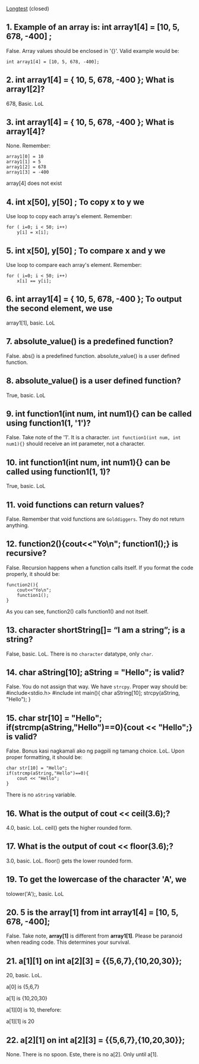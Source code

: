 [Longtest](https://goo.gl/forms/XLs32AcwkAE6AcaM2) (closed)
## 1. Example of an array is: int array1[4] = [10, 5, 678, -400] ;
False. Array values should be enclosed in '{}'. Valid example would be:

	int array1[4] = [10, 5, 678, -400];
    
## 2. int array1[4] = { 10, 5, 678, -400 }; What is array1[2]?
678, Basic. LoL

## 3. int array1[4] = { 10, 5, 678, -400 }; What is array1[4]?
None. Remember:

	array1[0] = 10
    array1[1] = 5
    array1[2] = 678
    array1[3] = -400
    
array[4] does not exist
    
## 4. int x[50], y[50] ; To copy x to y we
Use loop to copy each array's element. Remember: 

	for ( i=0; i < 50; i++)
		y[i] = x[i]; 
    
## 5. int x[50], y[50] ; To compare x and y we
Use loop to compare each array's element. Remember: 

	for ( i=0; i < 50; i++)
		x[i] == y[i]; 
        
## 6. int array1[4] = { 10, 5, 678, -400 }; To output the second element, we use
array1[1], basic. LoL

## 7. absolute_value() is a predefined function?
False. abs() is a predefined function. absolute_value() is a user defined function.

## 8. absolute_value() is a user defined function?
True, basic. LoL

## 9. int function1(int num, int num1){} can be called using function1(1, '1')?
False. Take note of the '1'. It is a character. `int function1(int num, int num1){}` should receive an int parameter, not a character.

## 10. int function1(int num, int num1){} can be called using function1(1, 1)?
True, basic. LoL

## 11. void functions can return values?
False. Remember that void functions are `Golddiggers`. They do not return anything.

## 12. function2(){cout<<"Yo\n"; function1();} is recursive?
False. Recursion happens when a function calls itself. If you format the code properly, it should be: 

	function2(){
    	cout<<"Yo\n"; 
        function1();
    }

As you can see, function2() calls function1() and not itself.

## 13. character shortString[]= “I am a string”; is a string?
False, basic. LoL. There is no `character` datatype, only `char`.

## 14. char aString[10]; aString = "Hello"; is valid?
False. You do not assign that way. We have `strcpy`. Proper way should be: 
	#include<stdio.h>
    #include<cstring>
    int main(){
        char aString[10]; 
        strcpy(aString, "Hello");
    }
    
## 15. char str[10] = "Hello"; if(strcmp(aString,"Hello")==0){cout << "Hello";} is valid?
False. Bonus kasi nagkamali ako ng pagpili ng tamang choice. LoL. Upon proper formatting, it should be:

	char str[10] = "Hello"; 
	if(strcmp(aString,"Hello")==0){
		cout << "Hello";
	}

 
There is no `aString` variable.

## 16. What is the output of cout << ceil(3.6);?
4.0, basic. LoL. ceil() gets the higher rounded form.

## 17. What is the output of cout << floor(3.6);?
3.0, basic. LoL. floor() gets the lower rounded form.

## 19. To get the lowercase of the character 'A', we
tolower('A');, basic. LoL

## 20. 5 is the array[1] from int array1[4] = [10, 5, 678, -400];
False. Take note, **array[1]** is different from **array1[1]**. Please be paranoid when reading code. This determines your survival. 

## 21. a[1][1] on int a[2][3] = {{5,6,7},{10,20,30}};
20, basic. LoL. 

a[0] is {5,6,7}

a[1] is {10,20,30}

a[1][0] is 10, therefore:

a[1][1] is 20

## 22. a[2][1] on int a[2][3] = {{5,6,7},{10,20,30}};
None. There is no spoon. Este, there is no a[2]. Only until a[1].


